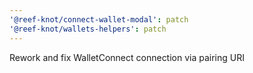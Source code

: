 ```yaml
---
'@reef-knot/connect-wallet-modal': patch
'@reef-knot/wallets-helpers': patch
---
```


Rework and fix WalletConnect connection via pairing URI
